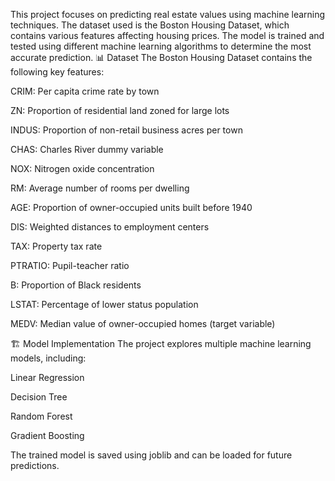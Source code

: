 This project focuses on predicting real estate values using machine learning techniques. The dataset used is the Boston Housing Dataset, which contains various features affecting housing prices. The model is trained and tested using different machine learning algorithms to determine the most accurate prediction.
📊 Dataset
The Boston Housing Dataset contains the following key features:

CRIM: Per capita crime rate by town

ZN: Proportion of residential land zoned for large lots

INDUS: Proportion of non-retail business acres per town

CHAS: Charles River dummy variable

NOX: Nitrogen oxide concentration

RM: Average number of rooms per dwelling

AGE: Proportion of owner-occupied units built before 1940

DIS: Weighted distances to employment centers

TAX: Property tax rate

PTRATIO: Pupil-teacher ratio

B: Proportion of Black residents

LSTAT: Percentage of lower status population

MEDV: Median value of owner-occupied homes (target variable)

🏗️ Model Implementation
The project explores multiple machine learning models, including:

Linear Regression

Decision Tree

Random Forest

Gradient Boosting

The trained model is saved using joblib and can be loaded for future predictions.
